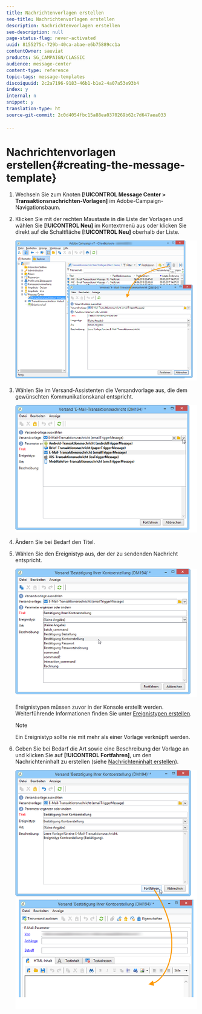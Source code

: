 ```yaml
---
title: Nachrichtenvorlagen erstellen
seo-title: Nachrichtenvorlagen erstellen
description: Nachrichtenvorlagen erstellen
seo-description: null
page-status-flag: never-activated
uuid: 8155275c-729b-40ca-abae-e6b75889cc1a
contentOwner: sauviat
products: SG_CAMPAIGN/CLASSIC
audience: message-center
content-type: reference
topic-tags: message-templates
discoiquuid: 2c2a7196-9183-46b1-b1e2-4a07a53e93b4
index: y
internal: n
snippet: y
translation-type: ht
source-git-commit: 2c0d4054fbc15a88ea0370269b62c7d647aea033

---
```



# Nachrichtenvorlagen erstellen{#creating-the-message-template}

1. Wechseln Sie zum Knoten **[!UICONTROL Message Center > Transaktionsnachrichten-Vorlagen]** im Adobe-Campaign-Navigationsbaum.
1. Klicken Sie mit der rechten Maustaste in die Liste der Vorlagen und wählen Sie **[!UICONTROL Neu]** im Kontextmenü aus oder klicken Sie direkt auf die Schaltfläche **[!UICONTROL Neu]** oberhalb der Liste.

   ![](assets/messagecenter_create_model_001.png)

1. Wählen Sie im Versand-Assistenten die Versandvorlage aus, die dem gewünschten Kommunikationskanal entspricht.

   ![](assets/messagecenter_create_model_002.png)

1. Ändern Sie bei Bedarf den Titel.
1. Wählen Sie den Ereignistyp aus, der der zu sendenden Nachricht entspricht.

   ![](assets/messagecenter_create_model_003.png)

   Ereignistypen müssen zuvor in der Konsole erstellt werden. Weiterführende Informationen finden Sie unter [Ereignistypen erstellen](../../message-center/using/creating-event-types.md).

   >[!NOTE]
   >
   >Ein Ereignistyp sollte nie mit mehr als einer Vorlage verknüpft werden.

1. Geben Sie bei Bedarf die Art sowie eine Beschreibung der Vorlage an und klicken Sie auf **[!UICONTROL Fortfahren]**, um den Nachrichteninhalt zu erstellen (siehe [Nachrichteninhalt erstellen](../../message-center/using/creating-message-content.md)).

   ![](assets/messagecenter_create_model_004.png)


